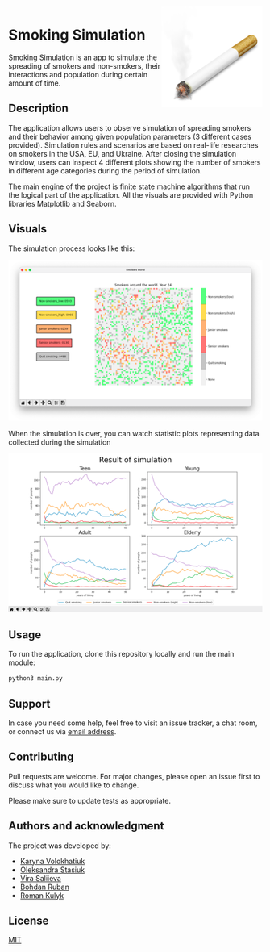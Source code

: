 <img src="img/cigarette.png" align="right" width=200 />

# Smoking Simulation

Smoking Simulation is an app to simulate the spreading of smokers and non-smokers, their interactions and population during certain amount of time.


## Description

The application allows users to observe simulation of spreading smokers and their behavior among given population parameters (3 different cases provided). Simulation rules and scenarios are based on real-life researches on smokers in the USA, EU, and Ukraine. After closing the simulation window, users can inspect 4 different plots showing the number of smokers in different age categories during the period of simulation.

The main engine of the project is finite state machine algorithms that run the logical part of the application. All the visuals are provided with Python libraries Matplotlib and Seaborn. 

## Visuals

The simulation process looks like this:

![Simulation](img/1.png)

When the simulation is over, you can watch statistic plots representing data collected during the simulation

![Result](img/2.png)

## Usage

To run the application, clone this repository locally and run the main module:
```bash
python3 main.py
```

## Support

In case you need some help, feel free to visit an issue tracker, a chat room, or connect us via [email address](hello@smoking-simulation.com).


## Contributing
Pull requests are welcome. For major changes, please open an issue first to discuss what you would like to change.

Please make sure to update tests as appropriate.

## Authors and acknowledgment

The project was developed by:
* [Karyna Volokhatiuk](https://github.com/karyna-volokhatiuk)
* [Oleksandra Stasiuk](https://github.com/oleksadobush)
* [Vira Saliieva](https://github.com/vsaliievaa)
* [Bohdan Ruban](https://github.com/iamthewalrus67)
* [Roman Kulyk](https://github.com/kkulykk)

## License
[MIT](LICENSE)

